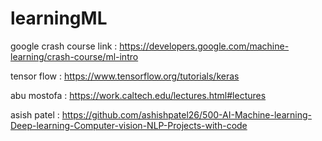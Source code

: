 # learningML

google crash course link : https://developers.google.com/machine-learning/crash-course/ml-intro

tensor flow : https://www.tensorflow.org/tutorials/keras

abu mostofa : https://work.caltech.edu/lectures.html#lectures

asish patel : https://github.com/ashishpatel26/500-AI-Machine-learning-Deep-learning-Computer-vision-NLP-Projects-with-code
